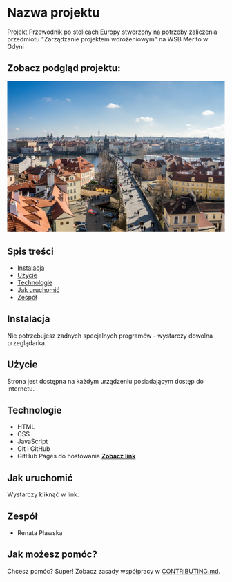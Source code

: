 # Nazwa projektu
Projekt Przewodnik po stolicach Europy stworzony na potrzeby zaliczenia przedmiotu "Zarządzanie projektem wdrożeniowym" na WSB Merito w Gdyni

## Zobacz podgląd projektu:
![podgląd projektu](img/praga.jpg)

## Spis treści
- [Instalacja](#instalacja)
- [Użycie](#użycie)
- [Technologie](#technologie)
- [Jak uruchomić](#jak-uruchomić)
- [Zespół](#zespół)

## Instalacja
Nie potrzebujesz żadnych specjalnych programów - wystarczy dowolna przeglądarka.

## Użycie
Strona jest dostępna na każdym urządzeniu posiadającym dostęp do internetu.

## Technologie
- HTML
- CSS
- JavaScript
- Git i GitHub
- GitHub Pages do hostowania [**Zobacz link**](https://renataliespl.github.io/wz-inin5-hyb-wszyscy_zal/)

## Jak uruchomić
Wystarczy kliknąć w link.

## Zespół
- Renata Pławska

## Jak możesz pomóc?
Chcesz pomóc? Super! Zobacz zasady współpracy w [CONTRIBUTING.md](CONTRIBUTING.md).
